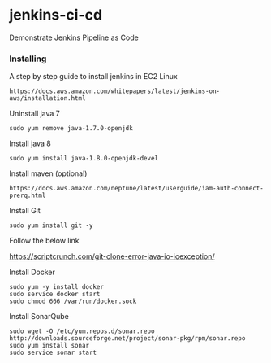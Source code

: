 # jenkins-ci-cd
Demonstrate Jenkins Pipeline as Code


### Installing

A step by step guide to install jenkins in EC2 Linux

```
https://docs.aws.amazon.com/whitepapers/latest/jenkins-on-aws/installation.html
```

Uninstall java 7

```
sudo yum remove java-1.7.0-openjdk
```

Install java 8

```
sudo yum install java-1.8.0-openjdk-devel
```

Install maven (optional)

```
https://docs.aws.amazon.com/neptune/latest/userguide/iam-auth-connect-prerq.html
```

Install Git

```
sudo yum install git -y
```
Follow the below link

https://scriptcrunch.com/git-clone-error-java-io-ioexception/

Install Docker

```
sudo yum -y install docker
sudo service docker start
sudo chmod 666 /var/run/docker.sock
```


Install SonarQube

```
sudo wget -O /etc/yum.repos.d/sonar.repo http://downloads.sourceforge.net/project/sonar-pkg/rpm/sonar.repo
sudo yum install sonar
sudo service sonar start

```


